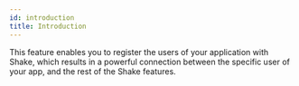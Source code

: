 ```yaml
---
id: introduction
title: Introduction
---
```


This feature enables you to register the users of your application with Shake, which results in a powerful
connection between the specific user of your app, and the rest of the Shake features.
